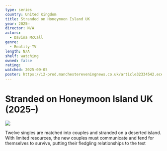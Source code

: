```yaml
---
type: series
country: United Kingdom
title: Stranded on Honeymoon Island UK
year: 2025–
director: N/A
actors:
  - Davina McCall
genre:
  - Reality-TV
length: N/A
shelf: watching
owned: false
rating:
watched: 2025-09-05
poster: https://i2-prod.manchestereveningnews.co.uk/article32334542.ece/ALTERNATES/s1200e/0_ECR_220825_strandedonhoneymoonisland.jpg
---
```


# Stranded on Honeymoon Island UK (2025–)

![](https://i2-prod.manchestereveningnews.co.uk/article32334542.ece/ALTERNATES/s1200e/0_ECR_220825_strandedonhoneymoonisland.jpg)

Twelve singles are matched into couples and stranded on a deserted island. With limited resources, the new couples must communicate and fend for themselves to survive, putting their fledgling relationships to the test